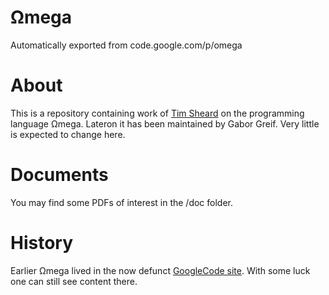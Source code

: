 # Ωmega
Automatically exported from code.google.com/p/omega

# About
This is a repository containing work of [Tim Sheard](http://web.cecs.pdx.edu/~sheard) on the programming
language Ωmega. Lateron it has been maintained by Gabor Greif. Very little is expected to change here.

# Documents
You may find some PDFs of interest in the /doc folder.

# History
Earlier Ωmega lived in the now defunct [GoogleCode site](https://code.google.com/archive/p/omega).
With some luck one can still see content there. 
